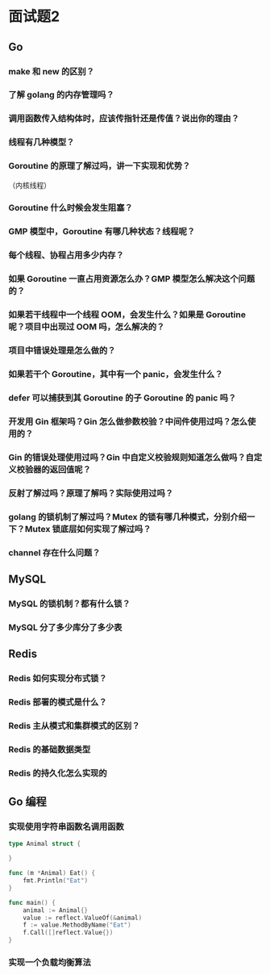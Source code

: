 # 面试题2

## Go

### make 和 new 的区别？



### 了解 golang 的内存管理吗？



### 调用函数传入结构体时，应该传指针还是传值？说出你的理由？



### 线程有几种模型？



### Goroutine 的原理了解过吗，讲一下实现和优势？

（内核线程）

### Goroutine 什么时候会发生阻塞？


### GMP 模型中，Goroutine 有哪几种状态？线程呢？



### 每个线程、协程占用多少内存？



### 如果 Goroutine 一直占用资源怎么办？GMP 模型怎么解决这个问题的？



### 如果若干线程中一个线程 OOM，会发生什么？如果是 Goroutine 呢？项目中出现过 OOM 吗，怎么解决的？



### 项目中错误处理是怎么做的？



### 如果若干个 Goroutine，其中有一个 panic，会发生什么？



### defer 可以捕获到其 Goroutine 的子 Goroutine 的 panic 吗？



### 开发用 Gin 框架吗？Gin 怎么做参数校验？中间件使用过吗？怎么使用的？



### Gin 的错误处理使用过吗？Gin 中自定义校验规则知道怎么做吗？自定义校验器的返回值呢？



### 反射了解过吗？原理了解吗？实际使用过吗？


### golang 的锁机制了解过吗？Mutex 的锁有哪几种模式，分别介绍一下？Mutex 锁底层如何实现了解过吗？


### channel 存在什么问题？

## MySQL

### MySQL 的锁机制？都有什么锁？

### MySQL 分了多少库分了多少表

## Redis

### Redis 如何实现分布式锁？

### Redis 部署的模式是什么？

### Redis 主从模式和集群模式的区别？

### Redis 的基础数据类型

### Redis 的持久化怎么实现的

## Go 编程

### 实现使用字符串函数名调用函数

```go
type Animal struct {

}

func (m *Animal) Eat() {
	fmt.Println("Eat")
}

func main() {
	animal := Animal{}
	value := reflect.ValueOf(&animal)
	f := value.MethodByName("Eat")
	f.Call([]reflect.Value{})
}

```

### 实现一个负载均衡算法



